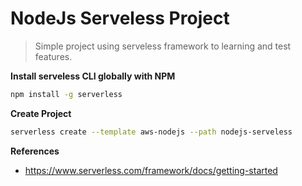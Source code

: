 # NodeJs Serveless Project

> Simple project using serveless framework to learning and test features.

**Install serveless CLI globally with NPM**

```bash
npm install -g serverless
```

**Create Project**

```bash
serverless create --template aws-nodejs --path nodejs-serveless
```

**References**

- https://www.serverless.com/framework/docs/getting-started
